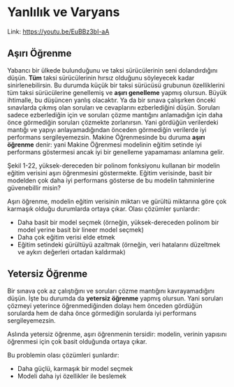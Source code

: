 # Yanlılık ve Varyans

Link: https://youtu.be/EuBBz3bI-aA

## Aşırı Öğrenme

Yabancı bir ülkede bulunduğunu ve taksi sürücülerinin seni dolandırdığını düşün. **Tüm** taksi sürücülerinin hırsız olduğunu söyleyecek kadar sinirlenebilirsin. Bu durumda küçük bir taksi sürücüsü grubunun özelliklerini tüm taksi sürücülerine genellemiş ve **aşırı genelleme** yapmış olursun. Büyük ihtimalle, bu düşüncen yanlış olacaktır. Ya da bir sınava çalışırken önceki sınavlarda çıkmış olan soruları ve cevaplarını ezberlediğini düşün. Soruları sadece ezberlediğin için ve soruları çözme mantığını anlamadığın için daha önce görmediğin soruları çözmekte zorlanırsın. Yani gördüğün verilerdeki mantığı ve yapıyı anlayamadığından önceden görmediğin verilerde iyi performans sergileyemezsin. Makine Öğrenmesinde bu duruma **aşırı öğrenme** denir: yani Makine Öğrenmesi modelinin eğitim setinde iyi performans göstermesi ancak iyi bir genelleme yapamaması anlamına gelir. <br>

Şekil 1-22, yüksek-dereceden bir polinom fonksiyonu kullanan bir modelin eğitim verisini aşırı öğrenmesini göstermekte. Eğitim verisinde, basit bir modelden çok daha iyi performans gösterse de bu modelin tahminlerine güvenebillir misin? <br>

Aşırı öğrenme, modelin eğitim verisinin miktarı ve gürültü miktarına göre çok karmaşık olduğu durumlarda ortaya çıkar. Olası çözümler şunlardır: <br>
- Daha basit bir model seçmek (örneğin, yüksek-dereceden polinom bir model yerine basit bir lineer model seçmek)
- Daha çok eğitim verisi elde etmek
- Eğitim setindeki gürültüyü azaltmak (örneğin, veri hatalarını düzeltmek ve aykırı değerleri ortadan kaldırmak)

## Yetersiz Öğrenme

Bir sınava çok az çalıştığını ve soruları çözme mantığını kavrayamadığını düşün. İşte bu durumda da **yetersiz öğrenme** yapmış olursun. Yani soruları çözmeyi yeterince öğrenmediğinden dolayı hem önceden gördüğün sorularda hem de daha önce görmediğin sorularda iyi performans sergileyemezsin. <br>

Aslında yetersiz öğrenme, aşırı öğrenmenin tersidir: modelin, verinin yapısını öğrenmesi için çok basit olduğunda ortaya çıkar. <br>

Bu problemin olası çözümleri şunlardır:
- Daha güçlü, karmaşık bir model seçmek
- Modeli daha iyi özellikler ile beslemek
